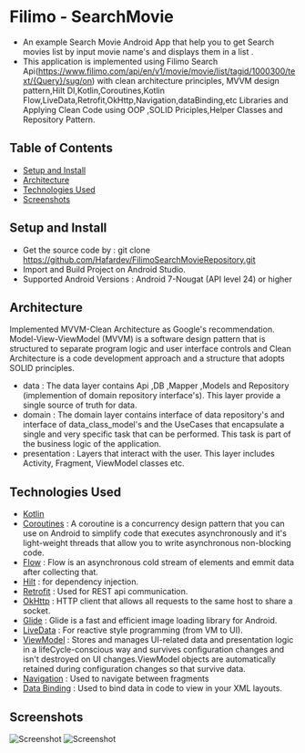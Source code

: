 # Filimo - SearchMovie
- An example Search Movie Android App that help you to get Search movies list by input movie name's and displays them in a list .
- This application is implemented using Filimo Search Api(https://www.filimo.com/api/en/v1/movie/movie/list/tagid/1000300/text/{Query}/sug/on) with clean architecture principles, MVVM design pattern,Hilt DI,Kotlin,Coroutines,Kotlin Flow,LiveData,Retrofit,OkHttp,Navigation,dataBinding,etc Libraries and Applying Clean Code using OOP ,SOLID Priciples,Helper Classes and Repository Pattern.


## Table of Contents
* [Setup and Install](#setup_and_nstall)
* [Architecture](#architecture)
* [Technologies Used](#technologies-used)
* [Screenshots](#Screenshots)

## Setup and Install
- Get the source code by : git clone https://github.com/Hafardev/FilimoSearchMovieRepository.git
- Import and Build Project on Android Studio.
- Supported Android Versions : Android 7-Nougat (API level 24) or higher


## Architecture
Implemented MVVM-Clean Architecture as Google's recommendation. Model-View-ViewModel (MVVM) is a software design pattern that is structured to separate program logic and user interface controls and Clean Architecture is a code development approach and a structure that adopts SOLID principles.
- data : The data layer contains Api ,DB ,Mapper ,Models and Repository (implemention of domain repository interface's). This layer provide a single source of truth for data. 
- domain : The domain layer contains interface of data repository's and interface of data_class_model's and the UseCases that encapsulate a single and very specific task that can be performed. This task is part of the business logic of the application.
- presentation : Layers that interact with the user. This layer includes Activity, Fragment, ViewModel classes etc.


## Technologies Used
- [Kotlin](https://kotlinlang.org/)
- [Coroutines](https://github.com/Kotlin/kotlinx.coroutines) : A coroutine is a concurrency design pattern that you can use on Android to simplify code that executes asynchronously and it's light-weight threads that allow you to write asynchronous non-blocking code.
- [Flow](https://kotlinlang.org/api/kotlinx.coroutines/kotlinx-coroutines-core/kotlinx.coroutines.flow/) : Flow is an asynchronous cold stream of elements and emmit data after collecting that.
- [Hilt](https://developer.android.com/training/dependency-injection/hilt-android) : for dependency injection.
- [Retrofit](https://github.com/square/retrofit) : Used for REST api communication.
- [OkHttp](https://square.github.io/okhttp/) : HTTP client that allows all requests to the same host to share a socket.
- [Glide](https://bumptech.github.io/glide/) : Glide is a fast and efficient image loading library for Android.
- [LiveData](https://developer.android.com/topic/libraries/architecture/livedata) : For reactive style programming (from VM to UI).
- [ViewModel](https://developer.android.com/topic/libraries/architecture/viewmodel) : Stores and manages UI-related data and presentation logic in a lifeCycle-conscious way and survives configuration changes and isn't destroyed on UI changes.ViewModel objects are automatically retained during configuration changes so that survive data.
- [Navigation](https://developer.android.com/guide/navigation/get-started) : Used to navigate between fragments
- [Data Binding](https://developer.android.com/topic/libraries/data-binding) : Used to bind data in code to view in your XML layouts.


## Screenshots
![Screenshot](https://user-images.githubusercontent.com/127316982/253751752-0d726040-fe8c-45f3-9b46-d611581ed83f.jpg)
![Screenshot](https://user-images.githubusercontent.com/127316982/253751765-78e599ee-9f76-4048-8fa1-f4dcf2438762.jpg)
